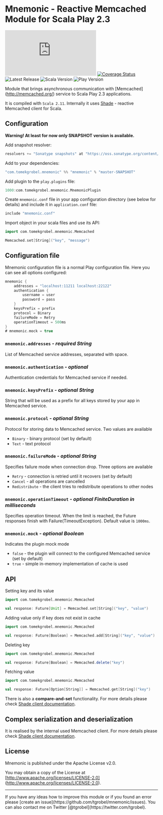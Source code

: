 Mnemonic - Reactive Memcached Module for Scala Play 2.3
=======================================================
[![Build Status](http://tomekgrobel.com/shippable/badge.php?project=542dbeb080088cee586d308b&branch=master)](https://app.shippable.com/projects/542dbeb080088cee586d308b/builds/latest) [![Coverage Status](https://img.shields.io/coveralls/tgrobel/mnemonic.svg?style=flat-square)](https://coveralls.io/r/tgrobel/mnemonic?branch=master) ![Latest Release](http://img.shields.io/maven-central/v/com.tomekgrobel/mnemonic.svg?style=flat-square)&nbsp;![Scala Version](http://img.shields.io/badge/scala-v2.11.x-DC322F.svg?style=flat-square)&nbsp;![Play Version](http://img.shields.io/badge/play_framework-v2.3.x-brightgreen.svg?style=flat-square)

Module that brings asynchronous communication with [Memcached] (http://memcached.org/) service to Scala Play 2.3 applications. 

It is compiled with `Scala 2.11`. Internally it uses [Shade](https://github.com/alexandru/shade) - reactive Memcached client for Scala. 


## Configuration

**Warning! At least for now only SNAPSHOT version is available.**

Add snapshot resolver:

```scala
resolvers += "Sonatype snapshots" at "https://oss.sonatype.org/content/repositories/snapshots/"
```

Add to your dependencies:

```scala
"com.tomekgrobel.mnemonic" %% "mnemonic" % "master-SNAPSHOT"
```

Add plugin to the `play.plugins` file:

```scala
1000:com.tomekgrobel.mnemonic.MnemonicPlugin
```

Create `mnemonic.conf` file in your app configuration directory (see below for details) and include it in `application.conf` file:

```scala
include "mnemonic.conf"
```

Import object in your scala files and use its API:

```scala
import com.tomekgrobel.mnemonic.Memcached

Memcached.set[String]("key", "message")
```

## Configuration file

Mnemonic configuration file is a normal Play configuration file. Here you can see all options configured:

```scala
mnemonic {
    addresses = "localhost:11211 localhost:22122"
    authentication {
        username = user
        password = pass
    }
    keysPrefix = prefix
    protocol = Binary
    failureMode = Retry
    operationTimeout = 500ms
}
# mnemonic.mock = true
```

### `mnemonic.addresses` *- required String*
List of Memcached service addresses, separated with space.


### `mnemonic.authentication` *- optional*
Authentication credentials for Memcached service if needed.


### `mnemonic.keysPrefix` *- optional String*
String that will be used as a prefix for all keys stored by your app in Memcached service.


### `mnemonic.protocol` *- optional String*
Protocol for storing data to Memcached service. Two values are available
* `Binary` - binary protocol (set by default)
* `Text` - text protocol

### `mnemonic.failureMode` *- optional String*
Specifies failure mode when connection drop. Three options are available
* `Retry` - connection is retried until it recovers (set by default)
* `Cancel` - all operations are cancelled
* `Redistribute` - the client tries to redistribute operations to other nodes

### `mnemonic.operationTimeout` *- optional FiniteDuration in milliseconds*
Specifies operation timeout. When the limit is reached, the Future responses finish with Failure(TimeoutException).
Default value is `1000ms`.

### `mnemonic.mock` *- optional Boolean*
Indicates the plugin mock mode
* `false` - the plugin will connect to the configured Memcached service (set by default)
* `true` - simple in-memory implementation of cache is used  

## API

Setting key and its value
```scala
import com.tomekgrobel.mnemonic.Memcached

val response: Future[Unit] = Memcached.set[String]("key", "value")
```
Adding value only if key does not exist in cache
```scala
import com.tomekgrobel.mnemonic.Memcached

val response: Future[Boolean] = Memcached.add[String]("key", "value")
```
Deleting key
```scala
import com.tomekgrobel.mnemonic.Memcached

val response: Future[Boolean] = Memcached.delete("key")
```
Fetching value
```scala
import com.tomekgrobel.mnemonic.Memcached

val response: Future[Option[String]] = Memcached.get[String]("key")
```

There is also a **compare-and-set** functionality. For more details please check [Shade client documentation](https://github.com/alexandru/shade#compare-and-set).
 
## Complex serialization and deserialization
It is realised by the internal used Memcached client. For more details please check [Shade client documentation](https://github.com/alexandru/shade#serializingdeserializing). 

## License

Mnemonic is published under the Apache License v2.0.

You may obtain a copy of the License at [http://www.apache.org/licenses/LICENSE-2.0] (http://www.apache.org/licenses/LICENSE-2.0).

<hr>
If you have any ideas how to improve this module or if you found an error please [create an issue](https://github.com/tgrobel/mnemonic/issues). You can also contact me on Twitter [@tgrobel](https://twitter.com/tgrobel). 
